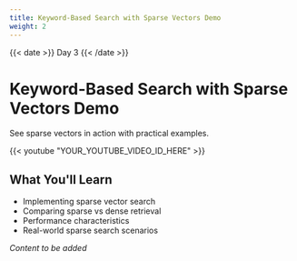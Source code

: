 ```yaml
---
title: Keyword-Based Search with Sparse Vectors Demo
weight: 2
---
```


{{< date >}} Day 3 {{< /date >}}

# Keyword-Based Search with Sparse Vectors Demo

See sparse vectors in action with practical examples.

{{< youtube "YOUR_YOUTUBE_VIDEO_ID_HERE" >}}

## What You'll Learn

- Implementing sparse vector search
- Comparing sparse vs dense retrieval
- Performance characteristics
- Real-world sparse search scenarios

*Content to be added* 